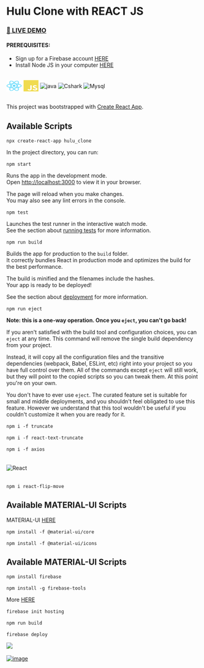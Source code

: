 # Hulu Clone with REACT JS
### <a href="https://hulu-clone-ea955.firebaseapp.com/" target="_blank">🔴 LIVE DEMO</a>

#### PREREQUISITES:
- Sign up for a Firebase account <a href='https://firebase.google.com'>HERE</a>
- Install Node JS in your computer <a href='https://nodejs.org/en/'>HERE</a>

<div style="display: inline_block"><br>
  <img align="center" alt="React" height="30" width="40" src="https://raw.githubusercontent.com/devicons/devicon/master/icons/react/react-original.svg">
  <img align="center" alt="js" height="30" width="40" src="https://raw.githubusercontent.com/devicons/devicon/master/icons/javascript/javascript-plain.svg">
  <img align="center" alt="java" height="40" width="40" src="https://user-images.githubusercontent.com/99184393/177784219-cab3eb2f-bc21-4c09-ab9e-dd7272605ca5.png">
  <img align="center" alt="Cshark" height="30"  src="https://user-images.githubusercontent.com/99184393/177784603-d69e9d02-721a-4bce-b9b3-949165d2edeb.png">
  <img align="center" alt="Mysql" height="30"  src="https://user-images.githubusercontent.com/99184393/178733977-5564b1c7-648c-43ba-a256-f9cb8ede951b.png">
</div>
<br>

This project was bootstrapped with [Create React App](https://github.com/facebook/create-react-app).

## Available Scripts

```
npx create-react-app hulu_clone
```

In the project directory, you can run:
```
npm start
```

Runs the app in the development mode.\
Open [http://localhost:3000](http://localhost:3000) to view it in your browser.

The page will reload when you make changes.\
You may also see any lint errors in the console.
```
npm test
```

Launches the test runner in the interactive watch mode.\
See the section about [running tests](https://facebook.github.io/create-react-app/docs/running-tests) for more information.
```
npm run build
```

Builds the app for production to the `build` folder.\
It correctly bundles React in production mode and optimizes the build for the best performance.

The build is minified and the filenames include the hashes.\
Your app is ready to be deployed!

See the section about [deployment](https://facebook.github.io/create-react-app/docs/deployment) for more information.
```
npm run eject
```

**Note: this is a one-way operation. Once you `eject`, you can't go back!**

If you aren't satisfied with the build tool and configuration choices, you can `eject` at any time. This command will remove the single build dependency from your project.

Instead, it will copy all the configuration files and the transitive dependencies (webpack, Babel, ESLint, etc) right into your project so you have full control over them. All of the commands except `eject` will still work, but they will point to the copied scripts so you can tweak them. At this point you're on your own.

You don't have to ever use `eject`. The curated feature set is suitable for small and middle deployments, and you shouldn't feel obligated to use this feature. However we understand that this tool wouldn't be useful if you couldn't customize it when you are ready for it.
 
```
npm i -f truncate
```
```
npm i -f react-text-truncate
```
```
npm i -f axios
```

<div style="display: inline_block"><br>
    <img align="center" alt="React" height="100"  src="https://drive.google.com/uc?export=download&id=1ew7Gqyk4TQJeZKZx1bNARjxmCMAkOcXj">
 </div><br>
 
```
npm i react-flip-move
```

## Available MATERIAL-UI Scripts
MATERIAL-UI <a href='https://v4.mui.com/'>HERE</a>
```
npm install -f @material-ui/core
```
```
npm install -f @material-ui/icons
```
## Available MATERIAL-UI Scripts
```
npm install firebase
```
```
npm install -g firebase-tools
```
More <a href='https://dev.to/farazamiruddin/react-firebase-add-firebase-to-a-react-app-4nc9'>HERE</a>
```
firebase init hosting
```
```
npm run build
```
```
firebase deploy
```
<div> 
 <a href="https://replit.com/@SashenHasindu/Hulu-Clone?v=1" target="_blank"><img src="https://img.shields.io/badge/-Replit-%23333?style=for-the-badge&logo=replit&logoColor=white" target="_blank"></a>
</div>


<a href="https://hulu-clone-ea955.firebaseapp.com/" target="_blank">![image](https://user-images.githubusercontent.com/99184393/178734984-dea58b12-3976-4ccb-97b3-0ed40aaa894b.png)</a>
